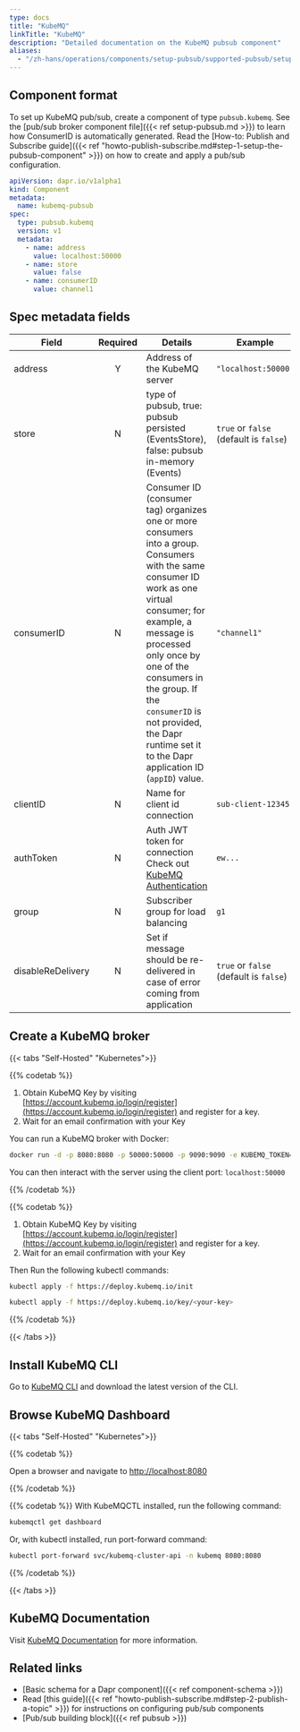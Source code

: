 ```yaml
---
type: docs
title: "KubeMQ"
linkTitle: "KubeMQ"
description: "Detailed documentation on the KubeMQ pubsub component"
aliases:
  - "/zh-hans/operations/components/setup-pubsub/supported-pubsub/setup-kubemq/"
---
```


## Component format

To set up KubeMQ pub/sub, create a component of type `pubsub.kubemq`. See the [pub/sub broker component file]({{< ref setup-pubsub.md >}}) to learn how ConsumerID is automatically generated. Read the [How-to: Publish and Subscribe guide]({{< ref "howto-publish-subscribe.md#step-1-setup-the-pubsub-component" >}}) on how to create and apply a pub/sub configuration.

```yaml
apiVersion: dapr.io/v1alpha1
kind: Component
metadata:
  name: kubemq-pubsub
spec:
  type: pubsub.kubemq
  version: v1
  metadata:
    - name: address
      value: localhost:50000
    - name: store
      value: false
    - name: consumerID
      value: channel1
```

## Spec metadata fields

| Field             | Required | Details                                                                                                                     | Example                                |
|-------------------|:--------:|-----------------------------------------------------------------------------------------------------------------------------|----------------------------------------|
| address           |    Y     | Address of the KubeMQ server                                                                                                | `"localhost:50000"`                    |
| store             |    N     | type of pubsub, true: pubsub persisted (EventsStore), false: pubsub in-memory (Events)                                      | `true` or `false` (default is `false`) |
| consumerID        |    N     | Consumer ID (consumer tag) organizes one or more consumers into a group. Consumers with the same consumer ID work as one virtual consumer; for example, a message is processed only once by one of the consumers in the group. If the `consumerID` is not provided, the Dapr runtime set it to the Dapr application ID (`appID`) value. | `"channel1"`
| clientID          |    N     | Name for client id connection                                                                                               | `sub-client-12345`                     |
| authToken         |    N     | Auth JWT token for connection Check out [KubeMQ Authentication](https://docs.kubemq.io/learn/access-control/authentication) | `ew...`                                |
| group             |    N     | Subscriber group for load balancing                                                                                         | `g1`                                   |
| disableReDelivery |    N     | Set if message should be re-delivered in case of error coming from application                                              | `true` or `false` (default is `false`) |

## Create a KubeMQ broker

{{< tabs "Self-Hosted" "Kubernetes">}}

{{% codetab %}}
1. Obtain KubeMQ Key by visiting [https://account.kubemq.io/login/register](https://account.kubemq.io/login/register) and register for a key.
2. Wait for an email confirmation with your Key

You can run a KubeMQ broker with Docker:

```bash
docker run -d -p 8080:8080 -p 50000:50000 -p 9090:9090 -e KUBEMQ_TOKEN=<your-key> kubemq/kubemq
```
You can then interact with the server using the client port: `localhost:50000`

{{% /codetab %}}

{{% codetab %}}
1. Obtain KubeMQ Key by visiting [https://account.kubemq.io/login/register](https://account.kubemq.io/login/register) and register for a key.
2. Wait for an email confirmation with your Key

Then Run the following kubectl commands:

```bash
kubectl apply -f https://deploy.kubemq.io/init
```

```bash
kubectl apply -f https://deploy.kubemq.io/key/<your-key>
```
{{% /codetab %}}

{{< /tabs >}}

## Install KubeMQ CLI
Go to [KubeMQ CLI](https://github.com/kubemq-io/kubemqctl/releases) and download the latest version of the CLI.

## Browse KubeMQ Dashboard

{{< tabs "Self-Hosted" "Kubernetes">}}

{{% codetab %}}
<!-- IGNORE_LINKS -->
Open a browser and navigate to [http://localhost:8080](http://localhost:8080)
<!-- END_IGNORE -->
{{% /codetab %}}

{{% codetab %}}
With KubeMQCTL installed, run the following command:

```bash
kubemqctl get dashboard
```
Or, with kubectl installed, run port-forward command:

```bash
kubectl port-forward svc/kubemq-cluster-api -n kubemq 8080:8080
```
{{% /codetab %}}

{{< /tabs >}}


## KubeMQ Documentation
Visit [KubeMQ Documentation](https://docs.kubemq.io/) for more information.


## Related links

- [Basic schema for a Dapr component]({{< ref component-schema >}})
- Read [this guide]({{< ref "howto-publish-subscribe.md#step-2-publish-a-topic" >}}) for instructions on configuring pub/sub components
- [Pub/sub building block]({{< ref pubsub >}})

